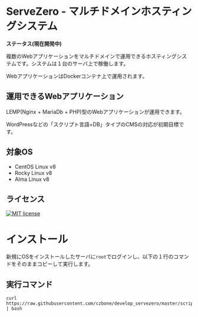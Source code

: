 # ServeZero - マルチドメインホスティングシステム

**ステータス(現在開発中)**

複数のWebアプリケーションをマルチドメインで運用できるホスティングシステムです。システムは１台のサーバ上で稼働します。

WebアプリケーションはDockerコンテナ上で運用されます。

## 運用できるWebアプリケーション

LEMP(Nginx + MariaDb + PHP)型のWebアプリケーションが運用できます。

WordPressなどの「スクリプト言語+DB」タイプのCMSの対応が初期目標です。

## 対象OS
- CentOS Linux v8
- Rocky Linux v8
- Alma Linux v8

## ライセンス

[![MIT license](https://img.shields.io/badge/License-MIT-blue.svg)](https://lbesson.mit-license.org/)

# インストール
新規にOSをインストールしたサーバに`root`でログインし、以下の１行のコマンドをそのままコピーして実行します。

## 実行コマンド
```
curl https://raw.githubusercontent.com/czbone/develop_servezero/master/script/build_env.sh | bash
```
